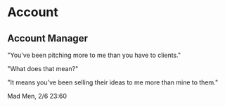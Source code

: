 # Account

## Account Manager

"You've been pitching more to me than you have to clients."

"What does that mean?"

"It means you've been selling their ideas to me more than mine to them."

Mad Men, 2/6 23:60
